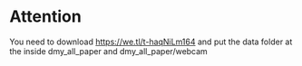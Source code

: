 # Attention

You need to download https://we.tl/t-haqNiLm164 and put the data folder at the inside dmy_all_paper and dmy_all_paper/webcam
